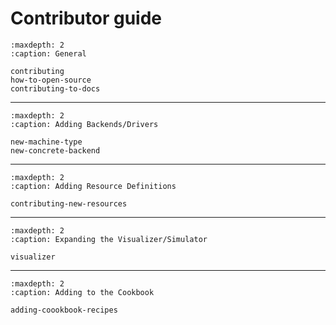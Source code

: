 # Contributor guide

```{toctree}
:maxdepth: 2
:caption: General

contributing
how-to-open-source
contributing-to-docs
```
<hr>

```{toctree}
:maxdepth: 2
:caption: Adding Backends/Drivers

new-machine-type
new-concrete-backend
```

<hr>

```{toctree}
:maxdepth: 2
:caption: Adding Resource Definitions

contributing-new-resources
```

<hr>

```{toctree}
:maxdepth: 2
:caption: Expanding the Visualizer/Simulator

visualizer
```

<hr>

```{toctree}
:maxdepth: 2
:caption: Adding to the Cookbook

adding-coookbook-recipes
```
